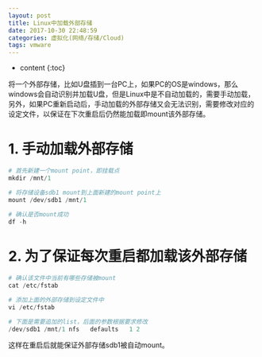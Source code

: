 ```yaml
---
layout: post
title: Linux中加载外部存储
date: 2017-10-30 22:48:59
categories: 虚拟化(网络/存储/Cloud)
tags: vmware
---
```

* content
{:toc}


将一个外部存储，比如U盘插到一台PC上，如果PC的OS是windows，那么windows会自动识别并加载U盘，但是Linux中是不自动加载的，需要手动加载，另外，如果PC重新启动后，手动加载的外部存储又会无法识别，需要修改对应的设定文件，以保证在下次重启后仍然能加载即mount该外部存储。

# 1. 手动加载外部存储

```python
# 首先新建一个mount point，即挂载点 
mkdir /mnt/1

# 将存储设备sdb1 mount到上面新建的mount point上
mount /dev/sdb1 /mnt/1
    
# 确认是否mount成功
df -h
```

# 2. 为了保证每次重启都加载该外部存储

```python
# 确认该文件中当前有哪些存储被mount
cat /etc/fstab

# 添加上面的外部存储到设定文件中
vi /etc/fstab

# 下面是需要追加的list，后面的参数根据要求修改
/dev/sdb1 /mnt/1 nfs   defaults   1 2
```

这样在重启后就能保证外部存储sdb1被自动mount。